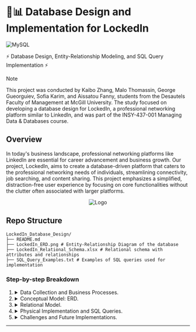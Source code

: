# 📝📊 Database Design and Implementation for LockedIn
![MySQL](https://img.shields.io/badge/MySQL-Database-blue?logo=mysql&logoColor=white)

⚡ Database Design, Entity-Relationship Modeling, and SQL Query Implementation ⚡

> [!NOTE]
> This project was conducted by Kaibo Zhang, Malo Thomassin, George Gueorguiev, Sofia Karim, and Aissatou Fanny, students from the Desautels Faculty of Management at McGill University. The study focused on developing a database design for LockedIn, a professional networking platform similar to LinkedIn, and was part of the INSY-437-001 Managing Data & Databases course.

## Overview

In today's business landscape, professional networking platforms like LinkedIn are essential for career advancement and business growth. Our project, LockedIn, aims to create a database-driven platform that caters to the professional networking needs of individuals, streamlining connectivity, job searching, and content sharing. This project emphasizes a simplified, distraction-free user experience by focusing on core functionalities without the clutter often associated with larger platforms.
<div align="center">
    <img src="[https://github.com/user-attachments/assets/f399fe33-9c62-4227-9272-41fe7054ed08](https://github.com/user-attachments/assets/f399fe33-9c62-4227-9272-41fe7054ed08)" alt="Logo">
</div>

## Repo Structure
```
LockedIn_Database_Design/
├── README.md
├── LockedIn_ERD.png # Entity-Relationship Diagram of the database
├── LockedIn_Relational_Schema.xlsx # Relational schema with attributes and relationships
├── SQL_Query_Examples.txt # Examples of SQL queries used for implementation
```

### Step-by-step Breakdown

1. <details>
    <summary>Data Collection and Business Processes.</summary>

    - The LockedIn database was designed to support key functionalities inspired by LinkedIn while minimizing distractions. The primary processes include:
        - **User Registration and Profile Creation:** Users create profiles that highlight their education, experience, and skills.
        - **Networking and Connection Building:** Users connect with other professionals based on industry, location, and job title.
        - **Content Creation and Sharing:** Users can post text-based content relevant to their professional field.
        - **Job Search and Recruitment:** Users can search for jobs, and companies can post job openings to recruit candidates.

   </details>

2. <details>
    <summary>Conceptual Model: ERD.</summary>

    - The conceptual model was developed based on the mission objectives of LockedIn, capturing the essential data entities and their relationships. Below is the Entity-Relationship Diagram (ERD) illustrating the conceptual design of the database.

    ![ERD](LockedIn_ERD.png)

   </details>

3. <details>
    <summary>Relational Model.</summary>

    - The relational model was constructed to define the attributes of each entity and their interconnections. The model includes tables such as `userProfile`, `education`, `experience`, `company`, `job`, and others, designed to support the core functions of the LockedIn platform.

   </details>

4. <details>
    <summary>Physical Implementation and SQL Queries.</summary>

    - The relational schema was implemented using MySQL, with tables physically created and tested on DB Fiddle. The database supports multiple queries categorized by user focus (candidates, companies, and LockedIn management). Sample queries include data retrieval for user profiles, job searches, and interaction tracking.

   </details>

5. <details>
    <summary>Challenges and Future Implementations.</summary>

    - Challenges included defining the project scope, finalizing the ERD through iterative design, and ensuring the coherence of dummy data across interrelated tables. Future objectives include adding private messaging features, expanding the dataset for more realistic query testing, and integrating an API to allow third-party platform integration.

   </details>

---


